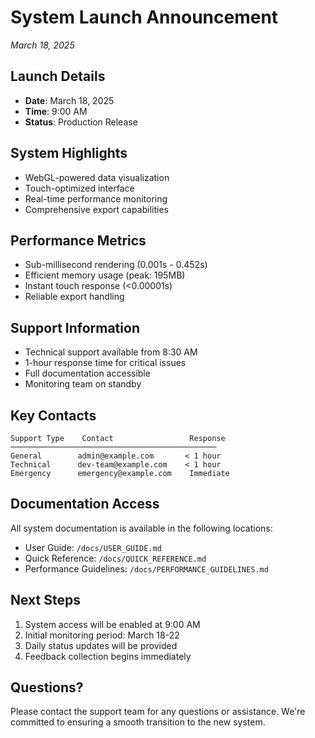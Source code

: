 # System Launch Announcement
*March 18, 2025*

## Launch Details
- **Date**: March 18, 2025
- **Time**: 9:00 AM
- **Status**: Production Release

## System Highlights
- WebGL-powered data visualization
- Touch-optimized interface
- Real-time performance monitoring
- Comprehensive export capabilities

## Performance Metrics
- Sub-millisecond rendering (0.001s - 0.452s)
- Efficient memory usage (peak: 195MB)
- Instant touch response (<0.00001s)
- Reliable export handling

## Support Information
- Technical support available from 8:30 AM
- 1-hour response time for critical issues
- Full documentation accessible
- Monitoring team on standby

## Key Contacts
```
Support Type    Contact                 Response
──────────────────────────────────────────────
General        admin@example.com       < 1 hour
Technical      dev-team@example.com    < 1 hour
Emergency      emergency@example.com    Immediate
```

## Documentation Access
All system documentation is available in the following locations:
- User Guide: `/docs/USER_GUIDE.md`
- Quick Reference: `/docs/QUICK_REFERENCE.md`
- Performance Guidelines: `/docs/PERFORMANCE_GUIDELINES.md`

## Next Steps
1. System access will be enabled at 9:00 AM
2. Initial monitoring period: March 18-22
3. Daily status updates will be provided
4. Feedback collection begins immediately

## Questions?
Please contact the support team for any questions or assistance.
We're committed to ensuring a smooth transition to the new system. 